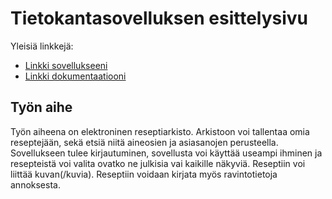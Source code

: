# Tietokantasovelluksen esittelysivu

Yleisiä linkkejä:

* [Linkki sovellukseeni](https://vankari.users.cs.helsinki.fi/reseptiarkisto/)
* [Linkki dokumentaatiooni](https://github.com/Footless/Tsoha-Bootstrap/blob/master/doc/dokumentaatio.pdf)

## Työn aihe

Työn aiheena on elektroninen reseptiarkisto. Arkistoon voi tallentaa omia reseptejään, sekä etsiä niitä aineosien ja asiasanojen perusteella. Sovellukseen tulee kirjautuminen, sovellusta voi käyttää useampi ihminen ja resepteistä voi valita ovatko ne julkisia vai kaikille näkyviä. Reseptiin voi liittää kuvan(/kuvia). Reseptiin voidaan kirjata myös ravintotietoja annoksesta.
